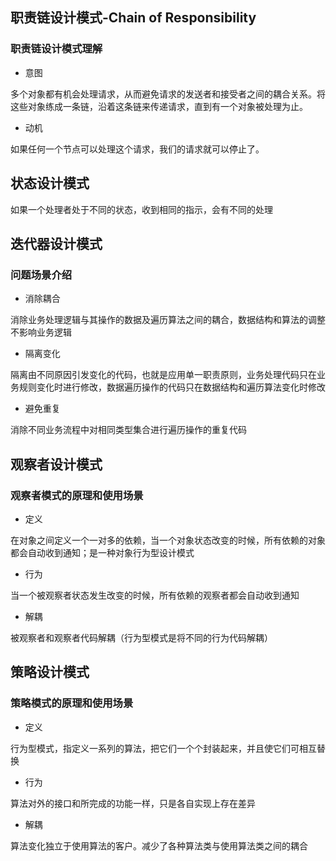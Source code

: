## 职责链设计模式-Chain of Responsibility

### 职责链设计模式理解

- 意图

多个对象都有机会处理请求，从而避免请求的发送者和接受者之间的耦合关系。将这些对象练成一条链，沿着这条链来传递请求，直到有一个对象被处理为止。

- 动机

如果任何一个节点可以处理这个请求，我们的请求就可以停止了。

## 状态设计模式

如果一个处理者处于不同的状态，收到相同的指示，会有不同的处理

## 迭代器设计模式

### 问题场景介绍

- 消除耦合

消除业务处理逻辑与其操作的数据及遍历算法之间的耦合，数据结构和算法的调整不影响业务逻辑

- 隔离变化

隔离由不同原因引发变化的代码，也就是应用单一职责原则，业务处理代码只在业务规则变化时进行修改，数据遍历操作的代码只在数据结构和遍历算法变化时修改

- 避免重复

消除不同业务流程中对相同类型集合进行遍历操作的重复代码

## 观察者设计模式

### 观察者模式的原理和使用场景

- 定义

在对象之间定义一个一对多的依赖，当一个对象状态改变的时候，所有依赖的对象都会自动收到通知；是一种对象行为型设计模式

- 行为

当一个被观察者状态发生改变的时候，所有依赖的观察者都会自动收到通知

- 解耦

被观察者和观察者代码解耦（行为型模式是将不同的行为代码解耦）


## 策略设计模式

### 策略模式的原理和使用场景

- 定义

行为型模式，指定义一系列的算法，把它们一个个封装起来，并且使它们可相互替换

- 行为

算法对外的接口和所完成的功能一样，只是各自实现上存在差异

- 解耦

算法变化独立于使用算法的客户。减少了各种算法类与使用算法类之间的耦合
